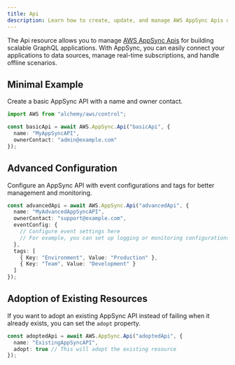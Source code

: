 ```yaml
---
title: Api
description: Learn how to create, update, and manage AWS AppSync Apis using Alchemy Cloud Control.
---
```



The Api resource allows you to manage [AWS AppSync Apis](https://docs.aws.amazon.com/appsync/latest/userguide/) for building scalable GraphQL applications. With AppSync, you can easily connect your applications to data sources, manage real-time subscriptions, and handle offline scenarios.

## Minimal Example

Create a basic AppSync API with a name and owner contact.

```ts
import AWS from "alchemy/aws/control";

const basicApi = await AWS.AppSync.Api("basicApi", {
  name: "MyAppSyncAPI",
  ownerContact: "admin@example.com"
});
```

## Advanced Configuration

Configure an AppSync API with event configurations and tags for better management and monitoring.

```ts
const advancedApi = await AWS.AppSync.Api("advancedApi", {
  name: "MyAdvancedAppSyncAPI",
  ownerContact: "support@example.com",
  eventConfig: {
    // Configure event settings here
    // For example, you can set up logging or monitoring configurations
  },
  tags: [
    { Key: "Environment", Value: "Production" },
    { Key: "Team", Value: "Development" }
  ]
});
```

## Adoption of Existing Resources

If you want to adopt an existing AppSync API instead of failing when it already exists, you can set the `adopt` property.

```ts
const adoptedApi = await AWS.AppSync.Api("adoptedApi", {
  name: "ExistingAppSyncAPI",
  adopt: true // This will adopt the existing resource
});
```
